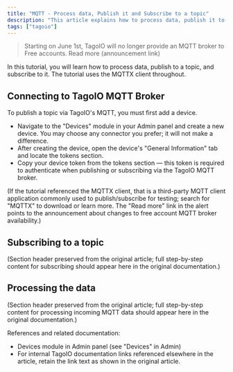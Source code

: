```yaml
---
title: "MQTT - Process data, Publish it and Subscribe to a topic"
description: "This article explains how to process data, publish it to a topic, and subscribe to that topic using MQTT (the tutorial uses the MQTTX client). It also shows how to connect a device to the TagoIO MQTT broker and retrieve the device token."
tags: ["tagoio"]
---
```


> Starting on June 1st, TagoIO will no longer provide an MQTT broker to Free accounts. Read more (announcement link)

In this tutorial, you will learn how to process data, publish to a topic, and subscribe to it. The tutorial uses the MQTTX client throughout.

## Connecting to TagoIO MQTT Broker

To publish a topic via TagoIO's MQTT, you must first add a device.

- Navigate to the "Devices" module in your Admin panel and create a new device. You may choose any connector you prefer; it will not make a difference.
- After creating the device, open the device's "General Information" tab and locate the tokens section.
- Copy your device token from the tokens section — this token is required to authenticate when publishing or subscribing via the TagoIO MQTT broker.

<!-- Image placeholder removed for build -->

(If the tutorial referenced the MQTTX client, that is a third-party MQTT client application commonly used to publish/subscribe for testing; search for "MQTTX" to download or learn more. The "Read more" link in the alert points to the announcement about changes to free account MQTT broker availability.)

## Subscribing to a topic

(Section header preserved from the original article; full step-by-step content for subscribing should appear here in the original documentation.)

## Processing the data

(Section header preserved from the original article; full step-by-step content for processing incoming MQTT data should appear here in the original documentation.)

References and related documentation:
- Devices module in Admin panel (see "Devices" in Admin)
- For internal TagoIO documentation links referenced elsewhere in the article, retain the link text as shown in the original article.